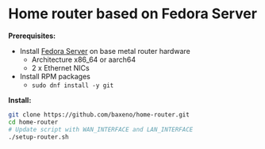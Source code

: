 # Home router based on Fedora Server

**Prerequisites:**

- Install [Fedora Server](https://fedoraproject.org/server/) on base metal router hardware
  - Architecture x86_64 or aarch64
  - 2 x Ethernet NICs
- Install RPM packages
  - `sudo dnf install -y git`

**Install:**

```bash
git clone https://github.com/baxeno/home-router.git
cd home-router
# Update script with WAN_INTERFACE and LAN_INTERFACE
./setup-router.sh
```
